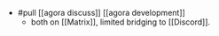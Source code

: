 - #pull [[agora discuss]] [[agora development]]
  - both on [[Matrix]], limited bridging to [[Discord]].
